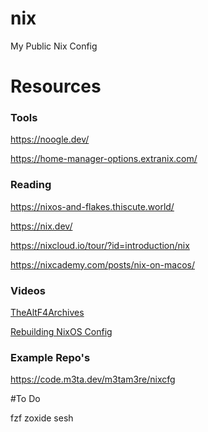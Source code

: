 # nix
My Public Nix Config

# Resources
### Tools
https://noogle.dev/

https://home-manager-options.extranix.com/

### Reading
https://nixos-and-flakes.thiscute.world/

https://nix.dev/

https://nixcloud.io/tour/?id=introduction/nix

https://nixcademy.com/posts/nix-on-macos/

### Videos
[TheAltF4Archives](https://youtube.com/playlist?list=PLOCuJim-jRbvrCSGPjQUklzSUQlLqJsl2&si=e7jojlm_6ro1QZ-A)

[Rebuilding NixOS Config](https://youtube.com/playlist?list=PLCQqUlIAw2cCuc3gRV9jIBGHeekVyBUnC&si=a7a4XEQRsTxkjkpw)

### Example Repo's
https://code.m3ta.dev/m3tam3re/nixcfg

#To Do 

fzf
zoxide
sesh

